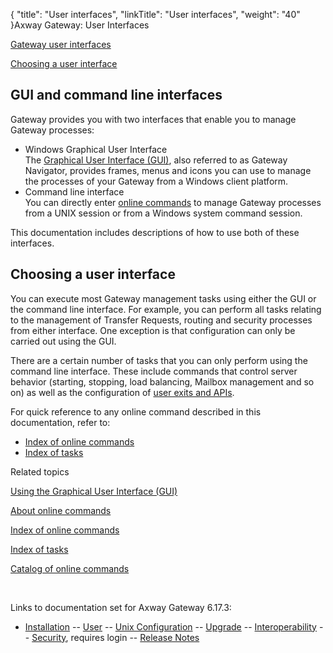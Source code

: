 {
    "title": "User interfaces",
    "linkTitle": "User interfaces",
    "weight": "40"
}<span class="mc-variable axway_variables.Component_Long_Name variable">Axway Gateway</span>: User Interfaces

[Gateway user interfaces](#intro)

[Choosing a user interface](#Choosing_a_user_interface)

<span id="intro"></span>

## GUI and command line interfaces

Gateway provides you with two interfaces that enable you to manage Gateway processes:

-   Windows Graphical User Interface  
    The [Graphical User Interface (GUI)](gui_using), also referred to as Gateway Navigator, provides frames, menus and icons you can use to manage the processes of your Gateway from a Windows client platform.
-   Command line interface  
    You can directly enter [online commands](online_commands_about) to manage Gateway processes from a UNIX session or from a Windows system command session.

This documentation includes descriptions of how to use both of these interfaces.

<span id="Choosing_a_user_interface"></span>

## Choosing a user interface

You can execute most Gateway management tasks using either the GUI or the command line interface. For example, you can perform all tasks relating to the management of Transfer Requests, routing and security processes from either interface. One exception is that configuration can only be carried out using the GUI.

There are a certain number of tasks that you can only perform using the command line interface. These include commands that control server behavior (starting, stopping, load balancing, Mailbox management and so on) as well as the configuration of [user exits and APIs](../customizing_gw_about).

For quick reference to any online command described in this documentation, refer to:

-   [Index of online commands](online_commands_about/online_commands_index)
-   [Index of tasks](online_commands_about/online_commands_task_index)

Related topics

[Using the Graphical User Interface (GUI)](gui_using)

[About online commands](online_commands_about)

[Index of online commands](online_commands_about/online_commands_index)

[Index of tasks](online_commands_about/online_commands_task_index)

[Catalog of online commands](online_commands_about/online_commands_catalog)

 

Links to documentation set for Axway Gateway <span class="mc-variable axway_variables.Release_Number variable">6.17.3</span>:

-   [Installation](#) -- [User](#) -- [Unix Configuration](#) -- [Upgrade](#) -- [Interoperability](#) -- [Security](#), requires login -- [Release Notes](#)

